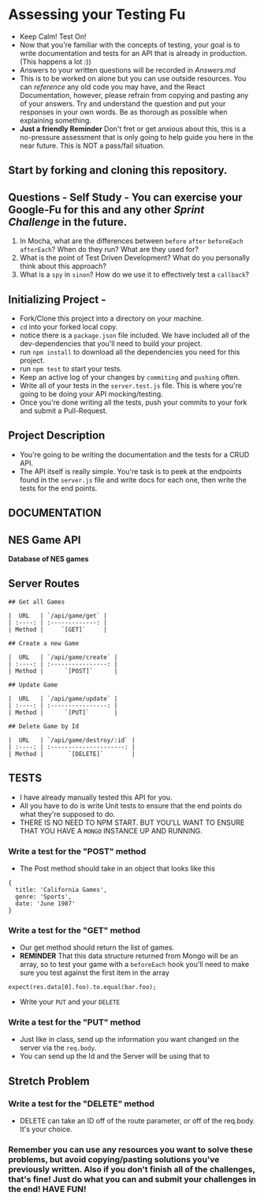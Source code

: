 # Assessing your Testing Fu

*   Keep Calm! Test On!
*   Now that you're familiar with the concepts of testing, your goal is to write documentation and tests for an API that is already in production. (This happens a lot :))
*   Answers to your written questions will be recorded in _Answers.md_
*   This is to be worked on alone but you can use outside resources. You can _reference_ any old code you may have, and the React Documentation, however, please refrain from copying and pasting any of your answers. Try and understand the question and put your responses in your own words. Be as thorough as possible when explaining something.
*   **Just a friendly Reminder** Don't fret or get anxious about this, this is a no-pressure assessment that is only going to help guide you here in the near future. This is NOT a pass/fail situation.

## Start by forking and cloning this repository.

## Questions - Self Study - You can exercise your Google-Fu for this and any other _Sprint Challenge_ in the future.

1.  In Mocha, what are the differences between `before` `after` `beforeEach` `afterEach`? When do they run? What are they used for?
1.  What is the point of Test Driven Development? What do you personally think about this approach?
1.  What is a `spy` in `sinon`? How do we use it to effectively test a `callback`?

## Initializing Project -

*   Fork/Clone this project into a directory on your machine.
*   `cd` into your forked local copy.
*   notice there is a `package.json` file included. We have included all of the dev-dependencies that you'll need to build your project.
*   run `npm install` to download all the dependencies you need for this project.
*   run `npm test` to start your tests.
*   Keep an active log of your changes by `commiting` and `pushing` often.
*   Write all of your tests in the `server.test.js` file. This is where you're going to be doing your API mocking/testing.
*   Once you're done writing all the tests, push your commits to your fork and submit a Pull-Request.

## Project Description

*   You're going to be writing the documentation and the tests for a CRUD API.
*   The API itself is really simple. You're task is to peek at the endpoints found in the `server.js` file and write docs for each one, then write the tests for the end points.

## DOCUMENTATION

## NES Game API

**Database of NES games**

## Server Routes

```
## Get all Games

|  URL   | `/api/game/get` |
| :----: | :-------------: |
| Method |     `[GET]`     |

## Create a new Game

|  URL   | `/api/game/create` |
| :----: | :----------------: |
| Method |      `[POST]`      |

## Update Game

|  URL   | `/api/game/update` |
| :----: | :----------------: |
| Method |      `[PUT]`       |

## Delete Game by Id

|  URL   | `/api/game/destroy/:id` |
| :----: | :---------------------: |
| Method |       `[DELETE]`        |
```

## TESTS

*   I have already manually tested this API for you.
*   All you have to do is write Unit tests to ensure that the end points do what they're supposed to do.
*   THERE IS NO NEED TO NPM START. BUT YOU'LL WANT TO ENSURE THAT YOU HAVE A `MONGO` INSTANCE UP AND RUNNING.

### Write a test for the "POST" method

*   The Post method should take in an object that looks like this

```
{
  title: 'California Games',
  genre: 'Sports',
  date: 'June 1987'
}
```

### Write a test for the "GET" method

*   Our get method should return the list of games.
*   **REMINDER** That this data structure returned from Mongo will be an array, so to test your game with a `beforeEach` hook you'll need to make sure you test against the first item in the array

```
expect(res.data[0].foo).to.equal(bar.foo);
```

*   Write your `PUT` and your `DELETE`

### Write a test for the "PUT" method

*   Just like in class, send up the information you want changed on the server via the `req.body`.
*   You can send up the Id and the Server will be using that to

## Stretch Problem

### Write a test for the "DELETE" method

*   DELETE can take an ID off of the route parameter, or off of the req.body. It's your choice.

### Remember you can use any resources you want to solve these problems, but avoid copying/pasting solutions you've previously written. Also if you don't finish all of the challenges, that's fine! Just do what you can and submit your challenges in the end! HAVE FUN!
